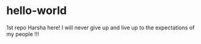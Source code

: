 # hello-world
1st repo
Harsha here! I will never give up and live up to the expectations of my people !!!
